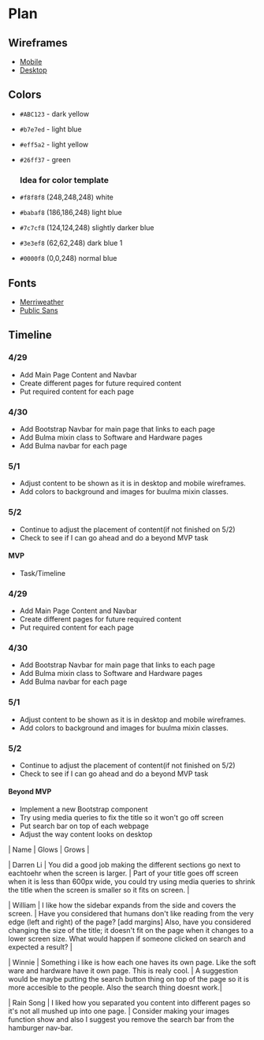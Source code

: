 # Plan

## Wireframes
* [Mobile](https://wireframe.cc/e8iHLQ)
* [Desktop](https://wireframe.cc/Xx3Fix)

## Colors
* `#ABC123` - dark yellow
* `#b7e7ed` - light blue
* `#eff5a2` - light yellow
* `#26ff37` - green

  ### Idea for color template
* `#f8f8f8`	(248,248,248) white
* `#babaf8`	(186,186,248) light blue
* `#7c7cf8`	(124,124,248) slightly darker blue
* `#3e3ef8`	(62,62,248) dark blue 1
* `#0000f8`	(0,0,248) normal blue
## Fonts
* [Merriweather](https://fonts.googleapis.com/css2family=Butcherman&family=Comic+Neue:ital,wght@0,300;0,400;0,700;1,300;1,400;1,700&family=Fontdiner+Swanky&family=Merriweather:ital,wght@0,300;0,400;0,700;0,900;1,300;1,400;1,700;1,900&family=Montserrat:ital,wght@0,100..900;1,100..900&family=Public+Sans:ital,wght@0,100..900;1,100..900&family=Roboto:ital,wght@0,100;0,300;0,400;0,500;0,700;0,900;1,100;1,300;1,400;1,500;1,700;1,900&family=Tagesschrift&family=Teko:wght@300..700&display=swap)
* [Public Sans](https://fonts.googleapis.com/css2?family=Butcherman&family=Comic+Neue:ital,wght@0,300;0,400;0,700;1,300;1,400;1,700&family=Fontdiner+Swanky&family=Merriweather:ital,wght@0,300;0,400;0,700;0,900;1,300;1,400;1,700;1,900&family=Montserrat:ital,wght@0,100..900;1,100..900&family=Public+Sans:ital,wght@0,100..900;1,100..900&family=Roboto:ital,wght@0,100;0,300;0,400;0,500;0,700;0,900;1,100;1,300;1,400;1,500;1,700;1,900&family=Tagesschrift&family=Teko:wght@300..700&display=swap)


## Timeline

### 4/29
* Add Main Page Content and Navbar
* Create different pages for future required content
* Put required content for each page


### 4/30
* Add Bootstrap Navbar for main page that links to each page
* Add Bulma mixin class to Software and Hardware pages
* Add Bulma navbar for each page


### 5/1
* Adjust content to be shown as it is in desktop and mobile wireframes.
* Add colors to background and images for buulma mixin classes.
### 5/2
* Continue to adjust the placement of content(if not finished on 5/2)
* Check to see if I can go ahead and do a beyond MVP task






#### MVP

* Task/Timeline

### 4/29
* Add Main Page Content and Navbar
* Create different pages for future required content
* Put required content for each page


### 4/30
* Add Bootstrap Navbar for main page that links to each page
* Add Bulma mixin class to Software and Hardware pages
* Add Bulma navbar for each page


### 5/1
* Adjust content to be shown as it is in desktop and mobile wireframes.
* Add colors to background and images for buulma mixin classes.
### 5/2
* Continue to adjust the placement of content(if not finished on 5/2)
* Check to see if I can go ahead and do a beyond MVP task
  

#### Beyond MVP

* Implement a new Bootstrap component
*  Try using media queries to fix the title so it won't go off screen
*  Put search bar on top of each webpage
*  Adjust the way content looks on desktop
  









| Name | Glows | Grows |

| Darren Li | You did  a good job making the different sections go next to eachtoehr when the screen is larger. | Part of your title goes off screen when it is less than 600px wide, you could try using media queries to shrink the title when the screen is smaller so it fits on screen. |

| William | I like how the sidebar expands from the side and covers the screen. | Have you considered that humans don't like reading from the very edge (left and right) of the page? [add margins] Also, have you considered changing the size of the title; it doesn't fit on the page when it changes to a lower screen size. What would happen if someone clicked on search and expected a result? |

| Winnie | Something i like is how each one haves its own page. Like the soft ware and hardware have it own page. This is realy cool. | A suggestion would be maybe putting the search button thing on top of the page so it is more accesible to the people. Also the search thing doesnt work.|

| Rain Song | I liked how you separated you content into different pages so it's not all mushed up into one page. | Consider making your images function show and also I suggest you remove the search bar from the hamburger nav-bar. 

